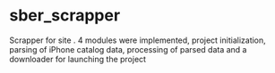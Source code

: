 # sber_scrapper
Scrapper for site . 4 modules were implemented, project initialization, parsing of iPhone catalog data, processing of parsed data and a downloader for launching the project
